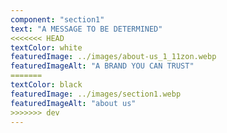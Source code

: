 ```yaml
---
component: "section1"
text: "A MESSAGE TO BE DETERMINED"
<<<<<<< HEAD
textColor: white
featuredImage: ../images/about-us_1_11zon.webp
featuredImageAlt: "A BRAND YOU CAN TRUST"
=======
textColor: black
featuredImage: ../images/section1.webp
featuredImageAlt: "about us"
>>>>>>> dev
---
```

